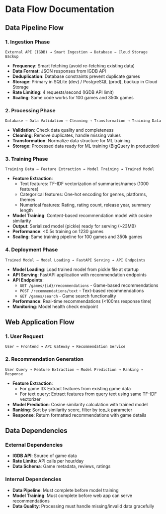 # Data Flow Documentation

## Data Pipeline Flow

### 1. Ingestion Phase

```text
External API (IGDB) → Smart Ingestion → Database → Cloud Storage Backup
```

- **Frequency**: Smart fetching (avoid re-fetching existing data)
- **Data Format**: JSON responses from IGDB API
- **Deduplication**: Database constraints prevent duplicate games
- **Storage**: Primary in SQLite (dev) / PostgreSQL (prod), backup in Cloud Storage
- **Rate Limiting**: 4 requests/second (IGDB API limit)
- **Scaling**: Same code works for 100 games and 350k games

### 2. Processing Phase

```text
Database → Data Validation → Cleaning → Transformation → Training Data
```

- **Validation**: Check data quality and completeness
- **Cleaning**: Remove duplicates, handle missing values
- **Transformation**: Normalize data structure for ML training
- **Storage**: Processed data ready for ML training (BigQuery in production)

### 3. Training Phase

```text
Training Data → Feature Extraction → Model Training → Trained Model
```

- **Feature Extraction**:
  - Text features: TF-IDF vectorization of summaries/names (1000 features)
  - Categorical features: One-hot encoding for genres, platforms, themes
  - Numerical features: Rating, rating count, release year, summary length
- **Model Training**: Content-based recommendation model with cosine similarity
- **Output**: Serialized model (pickle) ready for serving (~23MB)
- **Performance**: <0.5s training on 1230 games
- **Scaling**: Same training pipeline for 100 games and 350k games

### 4. Deployment Phase

```text
Trained Model → Model Loading → FastAPI Serving → API Endpoints
```

- **Model Loading**: Load trained model from pickle file at startup
- **API Serving**: FastAPI application with recommendation endpoints
- **API Endpoints**:
  - `GET /games/{id}/recommendations` - Game-based recommendations
  - `POST /recommendations/text` - Text-based recommendations
  - `GET /games/search` - Game search functionality
- **Performance**: Real-time recommendations (<100ms response time)
- **Monitoring**: Model health check endpoint

## Web Application Flow

### 1. User Request

```text
User → Frontend → API Gateway → Recommendation Service
```

### 2. Recommendation Generation

```text
User Query → Feature Extraction → Model Prediction → Ranking → Response
```

- **Feature Extraction**:
  - For game ID: Extract features from existing game data
  - For text query: Extract features from query text using same TF-IDF vectorizer
- **Model Prediction**: Cosine similarity calculation with trained model
- **Ranking**: Sort by similarity score, filter by top_k parameter
- **Response**: Return formatted recommendations with game details

## Data Dependencies

### External Dependencies

- **IGDB API**: Source of game data
- **Rate Limits**: API calls per hour/day
- **Data Schema**: Game metadata, reviews, ratings

### Internal Dependencies

- **Data Pipeline**: Must complete before model training
- **Model Training**: Must complete before web app can serve recommendations
- **Data Quality**: Processing must handle missing/invalid data gracefully

